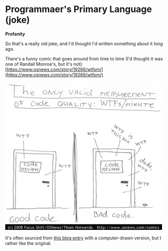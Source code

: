 # Programmaer's Primary Language \(joke\)

**Profanity**

So that's a really old joke, and I'd thought I'd written something about it long ago.

There's a funny comic that goes around from time to time \(I'd thought it was one of Randall Monroe's, but it's not\): [https://www.osnews.com/story/19266/wtfsm/](https://www.osnews.com/story/19266/wtfsm/)

![The original hand-drawn version](../../.gitbook/assets/wtfsm.jpg)

It's often sourced from [this blog entry](http://commadot.com/wtf-per-minute/) with a computer-drawn version, but I rather like the original.


